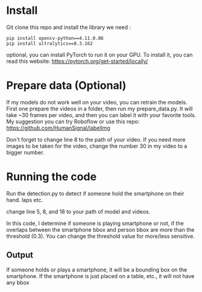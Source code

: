 # Install

Git clone this repo and install the library we need : 

```
pip install opencv-python==4.11.0.86
pip install ultralytics==8.3.162
```

optional, you can install PyTorch to run it on your GPU. To install it, you can read this website: https://pytorch.org/get-started/locally/

# Prepare data (Optional)

If my models do not work well on your video, you can retrain the models. First one prepare the videos in a folder, then run my prepare_data.py. It will take ~30 frames per video, and then you can label it with your favorite tools. My suggestion you can try Roboflow or use this repo: https://github.com/HumanSignal/labelImg

Don't forget to change line 8 to the path of your video. If you need more images to be taken for the video, change the number 30 in my video to a bigger number.

# Running the code

Run the detection.py to detect if someone hold the smartphone on their hand. laps etc.

change line 5, 8, and 18 to your path of model and videos.

In this code, I determine if someone is playing smartphone or not, if the overlaps between the smartphone bbox and person bbox are more than the threshold (0.3). You can change the threshold value for more/less sensitive.

## Output

If someone holds or plays a smartphone, it will be a bounding box on the smartphone. If the smartphone is just placed on a table, etc., it will not have any bbox
